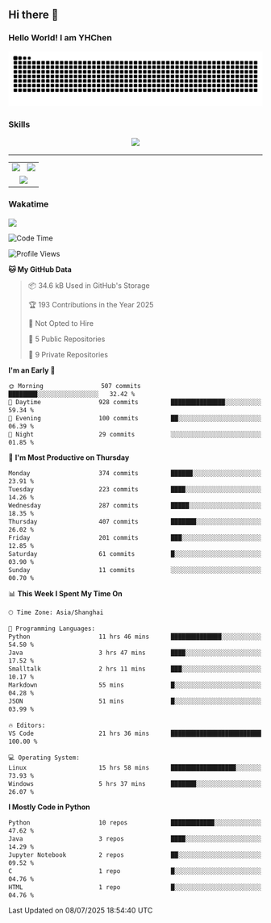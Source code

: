 
## Hi there 👋

<!--
**YHChen0511/YHChen0511** is a ✨ _special_ ✨ repository because its `README.md` (this file) appears on your GitHub profile.

Here are some ideas to get you started:

- 🔭 I’m currently working on ...
- 🌱 I’m currently learning ...
- 👯 I’m looking to collaborate on ...
- 🤔 I’m looking for help with ...
- 💬 Ask me about ...
- 📫 How to reach me: ...
- 😄 Pronouns: ...
- ⚡ Fun fact: ...
-->
### Hello World!  I am YHChen

![](https://raw.githubusercontent.com/YHChen0511/YHChen0511/refs/heads/output/github-contribution-grid-snake.svg)

### Skills

<p align="center">
  <a href="https://skillicons.dev">
    <img src="https://skillicons.dev/icons?i=python,cpp,java,c,pytorch,git,docker,latex,mysql,linux,vscode" />
  </a>
</p>

---
<div align="center">
  <table style="width:100%;">
    <tr>
      <!-- 第一个图片 -->
      <td align="center">
        <img height='200' src="https://github-readme-stats.vercel.app/api?username=YHChen0511&show_icons=true" />
      </td>
      <!-- 第二个图片 -->
      <td align="center">
        <img height='200' src="https://github-readme-stats.vercel.app/api/top-langs/?username=YHChen0511&layout=compact" />
      </td>
    </tr>
    <!-- 第三个图片 -->
    <tr>
      <td colspan="2" align="center">
        <img height="220" src="https://github-readme-activity-graph.vercel.app/graph?username=YHChen0511&theme=github-compact&hide_border=true&area=true" />
      </td>
    </tr>
  </table>
</div>

### Wakatime
<img align="center" src="https://github-readme-stats.vercel.app/api/wakatime?username=YHChen0511&theme=transparent&hide_border=true&layout=compact&langs_count=20&range=last_30_days" />

<!--START_SECTION:waka-->
![Code Time](http://img.shields.io/badge/Code%20Time-360%20hrs%2011%20mins-blue)

![Profile Views](http://img.shields.io/badge/Profile%20Views-0-blue)

**🐱 My GitHub Data** 

> 📦 34.6 kB Used in GitHub's Storage 
 > 
> 🏆 193 Contributions in the Year 2025
 > 
> 🚫 Not Opted to Hire
 > 
> 📜 5 Public Repositories 
 > 
> 🔑 9 Private Repositories 
 > 
**I'm an Early 🐤** 

```text
🌞 Morning                507 commits         ████████░░░░░░░░░░░░░░░░░   32.42 % 
🌆 Daytime                928 commits         ███████████████░░░░░░░░░░   59.34 % 
🌃 Evening                100 commits         ██░░░░░░░░░░░░░░░░░░░░░░░   06.39 % 
🌙 Night                  29 commits          ░░░░░░░░░░░░░░░░░░░░░░░░░   01.85 % 
```
📅 **I'm Most Productive on Thursday** 

```text
Monday                   374 commits         ██████░░░░░░░░░░░░░░░░░░░   23.91 % 
Tuesday                  223 commits         ████░░░░░░░░░░░░░░░░░░░░░   14.26 % 
Wednesday                287 commits         █████░░░░░░░░░░░░░░░░░░░░   18.35 % 
Thursday                 407 commits         ███████░░░░░░░░░░░░░░░░░░   26.02 % 
Friday                   201 commits         ███░░░░░░░░░░░░░░░░░░░░░░   12.85 % 
Saturday                 61 commits          █░░░░░░░░░░░░░░░░░░░░░░░░   03.90 % 
Sunday                   11 commits          ░░░░░░░░░░░░░░░░░░░░░░░░░   00.70 % 
```


📊 **This Week I Spent My Time On** 

```text
🕑︎ Time Zone: Asia/Shanghai

💬 Programming Languages: 
Python                   11 hrs 46 mins      ██████████████░░░░░░░░░░░   54.50 % 
Java                     3 hrs 47 mins       ████░░░░░░░░░░░░░░░░░░░░░   17.52 % 
Smalltalk                2 hrs 11 mins       ███░░░░░░░░░░░░░░░░░░░░░░   10.17 % 
Markdown                 55 mins             █░░░░░░░░░░░░░░░░░░░░░░░░   04.28 % 
JSON                     51 mins             █░░░░░░░░░░░░░░░░░░░░░░░░   03.99 % 

🔥 Editors: 
VS Code                  21 hrs 36 mins      █████████████████████████   100.00 % 

💻 Operating System: 
Linux                    15 hrs 58 mins      ██████████████████░░░░░░░   73.93 % 
Windows                  5 hrs 37 mins       ███████░░░░░░░░░░░░░░░░░░   26.07 % 
```

**I Mostly Code in Python** 

```text
Python                   10 repos            ████████████░░░░░░░░░░░░░   47.62 % 
Java                     3 repos             ████░░░░░░░░░░░░░░░░░░░░░   14.29 % 
Jupyter Notebook         2 repos             ██░░░░░░░░░░░░░░░░░░░░░░░   09.52 % 
C                        1 repo              █░░░░░░░░░░░░░░░░░░░░░░░░   04.76 % 
HTML                     1 repo              █░░░░░░░░░░░░░░░░░░░░░░░░   04.76 % 
```




 Last Updated on 08/07/2025 18:54:40 UTC
<!--END_SECTION:waka-->
